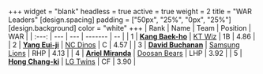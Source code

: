 +++
widget = "blank"
headless = true
active = true
weight = 2
title = "WAR Leaders"
[design.spacing]
padding = ["50px", "25%", "0px", "25%"]
[design.background]
color = "white"
+++
| Rank | Name | Team | Position | WAR |
| :---: | --- | --- | ------- | -- |
| 1 | [**Kang Baek-ho**](/players/11863) | [KT Wiz](/teams/KTWiz) | 1B | 4.86 |
| 2 | [**Yang Eui-ji**](/players/215) | [NC Dinos](/teams/NCDinos) | C | 4.57 |
| 3 | [**David Buchanan**](/players/13683) | [Samsung Lions](/teams/SamsungLions) | RHP | 4.13 |
| 4 | [**Ariel Miranda**](/players/14775) | [Doosan Bears](/teams/DoosanBears) | LHP | 3.92 |
| 5 | [**Hong Chang-ki**](/players/9805) | [LG Twins](/teams/LGTwins) | CF | 3.90 |

